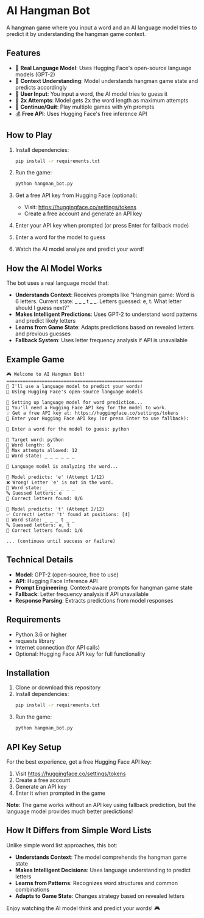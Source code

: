 # AI Hangman Bot

A hangman game where you input a word and an AI language model tries to predict it by understanding the hangman game context.

## Features

- 🤖 **Real Language Model**: Uses Hugging Face's open-source language models (GPT-2)
- 🧠 **Context Understanding**: Model understands hangman game state and predicts accordingly
- 📝 **User Input**: You input a word, the AI model tries to guess it
- 🎯 **2x Attempts**: Model gets 2x the word length as maximum attempts
- 🔄 **Continue/Quit**: Play multiple games with y/n prompts
- 💰 **Free API**: Uses Hugging Face's free inference API

## How to Play

1. Install dependencies:
   ```bash
   pip install -r requirements.txt
   ```

2. Run the game:
   ```bash
   python hangman_bot.py
   ```

3. Get a free API key from Hugging Face (optional):
   - Visit: https://huggingface.co/settings/tokens
   - Create a free account and generate an API key

4. Enter your API key when prompted (or press Enter for fallback mode)

5. Enter a word for the model to guess

6. Watch the AI model analyze and predict your word!

## How the AI Model Works

The bot uses a real language model that:

- **Understands Context**: Receives prompts like "Hangman game: Word is 6 letters. Current state: _ _ _ t _ _. Letters guessed: e, t. What letter should I guess next?"
- **Makes Intelligent Predictions**: Uses GPT-2 to understand word patterns and predict likely letters
- **Learns from Game State**: Adapts predictions based on revealed letters and previous guesses
- **Fallback System**: Uses letter frequency analysis if API is unavailable

## Example Game

```
🎮 Welcome to AI Hangman Bot!
==================================================
🤖 I'll use a language model to predict your words!
🧠 Using Hugging Face's open-source language models

🤖 Setting up language model for word prediction...
📝 You'll need a Hugging Face API key for the model to work.
💡 Get a free API key at: https://huggingface.co/settings/tokens
🔑 Enter your Hugging Face API key (or press Enter to use fallback): 

📝 Enter a word for the model to guess: python

🎯 Target word: python
📏 Word length: 6
🎲 Max attempts allowed: 12
📝 Word state: _ _ _ _ _ _

🤖 Language model is analyzing the word...

🤖 Model predicts: 'e' (Attempt 1/12)
❌ Wrong! Letter 'e' is not in the word.
📝 Word state: _ _ _ _ _ _
🔤 Guessed letters: e
🎯 Correct letters found: 0/6

🤖 Model predicts: 't' (Attempt 2/12)
✅ Correct! Letter 't' found at positions: [4]
📝 Word state: _ _ _ t _ _
🔤 Guessed letters: e, t
🎯 Correct letters found: 1/6

... (continues until success or failure)
```

## Technical Details

- **Model**: GPT-2 (open-source, free to use)
- **API**: Hugging Face Inference API
- **Prompt Engineering**: Context-aware prompts for hangman game state
- **Fallback**: Letter frequency analysis if API unavailable
- **Response Parsing**: Extracts predictions from model responses

## Requirements

- Python 3.6 or higher
- requests library
- Internet connection (for API calls)
- Optional: Hugging Face API key for full functionality

## Installation

1. Clone or download this repository
2. Install dependencies:
   ```bash
   pip install -r requirements.txt
   ```
3. Run the game:
   ```bash
   python hangman_bot.py
   ```

## API Key Setup

For the best experience, get a free Hugging Face API key:

1. Visit https://huggingface.co/settings/tokens
2. Create a free account
3. Generate an API key
4. Enter it when prompted in the game

**Note**: The game works without an API key using fallback prediction, but the language model provides much better predictions!

## How It Differs from Simple Word Lists

Unlike simple word list approaches, this bot:
- **Understands Context**: The model comprehends the hangman game state
- **Makes Intelligent Decisions**: Uses language understanding to predict letters
- **Learns from Patterns**: Recognizes word structures and common combinations
- **Adapts to Game State**: Changes strategy based on revealed letters

Enjoy watching the AI model think and predict your words! 🎮 